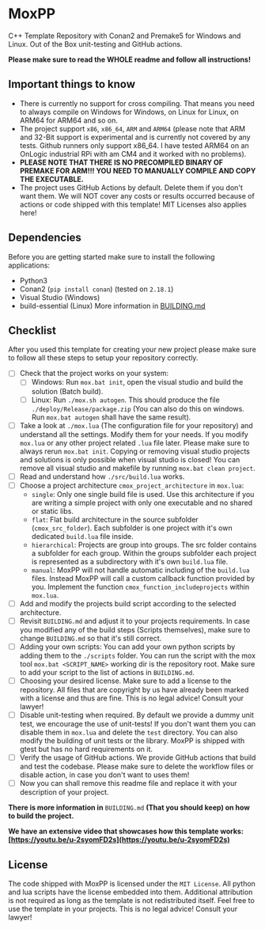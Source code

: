# MoxPP
C++ Template Repository with Conan2 and Premake5 for Windows and Linux. Out of the Box unit-testing and GitHub actions.

**Please make sure to read the WHOLE readme and follow all instructions!**

## Important things to know
- There is currently no support for cross compiling. That means you need to always compile on Windows for Windows, on Linux for Linux, on ARM64 for ARM64 and so on.
- The project support `x86`, `x86_64`, `ARM` and `ARM64` (please note that ARM and 32-Bit support is experimental and is currently not covered by any tests. Github runners only support x86_64. I have tested ARM64 on an OnLogic industrial RPi with am CM4 and it worked with no problems).
- **PLEASE NOTE THAT THERE IS NO PRECOMPILED BINARY OF PREMAKE FOR ARM!!! YOU NEED TO MANUALLY COMPILE AND COPY THE EXECUTABLE.**
- The project uses GitHub Actions by default. Delete them if you don't want them. We will NOT cover any costs or results occurred because of actions or code shipped with this template! MIT Licenses also applies here!

## Dependencies
Before you are getting started make sure to install the following applications:
- Python3
- Conan2 (`pip install conan`) (tested on `2.18.1`)
- Visual Studio (Windows)
- build-essential (Linux)
More information in [BUILDING.md](BUILDING.md)

## Checklist
After you used this template for creating your new project please make sure to follow all these steps to setup your repository correctly.
- [ ] Check that the project works on your system:
    - [ ] Windows: Run `mox.bat init`, open the visual studio and build the solution (Batch build).
    - [ ] Linux: Run `./mox.sh autogen`. This should produce the file `./deploy/Release/package.zip` (You can also do this on windows. Run `mox.bat autogen` shall have the same result).
- [ ] Take a look at `./mox.lua` (The configuration file for your repository) and understand all the settings. Modify them for your needs. If you modify `mox.lua` or any other project related `.lua` file later. Please make sure to always rerun `mox.bat init`. Copying or removing visual studio projects and solutions is only possible when visual studio is closed! You can remove all visual studio and makefile by running `mox.bat clean project`.  
- [ ] Read and understand how `./src/build.lua` works.
- [ ] Choose a project architecture `cmox_project_architecture` in `mox.lua`:
    - `single`: Only one single build file is used. Use this architecture if you are writing a simple project with only one executable and no shared or static libs.
    - `flat`: Flat build architecture in the source subfolder (`cmox_src_folder`). Each subfolder is one project with it's own dedicated `build.lua` file inside.
    - `hierarchical`: Projects are group into groups. The src folder contains a subfolder for each group. Within the groups subfolder each project is represented as a subdirectory with it's own `build.lua` file.
    - `manual`: MoxPP will not handle automatic including of the `build.lua` files. Instead MoxPP will call a custom callback function provided by you. Implement the function `cmox_function_includeprojects` within `mox.lua`.
- [ ] Add and modify the projects build script according to the selected architecture.
- [ ] Revisit `BUILDING.md` and adjust it to your projects requirements. In case you modified any of the build steps (Scripts themselves), make sure to change `BUILDING.md` so that it's still correct.
- [ ] Adding your own scripts: You can add your own python scripts by adding them to the `./scripts` folder. You can run the script with the mox tool `mox.bat <SCRIPT_NAME>` working dir is the repository root. Make sure to add your script to the list of actions in `BUILDING.md`.
- [ ] Choosing your desired license. Make sure to add a license to the repository. All files that are copyright by us have already been marked with a license and thus are fine. This is no legal advice! Consult your lawyer! 
- [ ] Disable unit-testing when required. By default we provide a dummy unit test, we encourage the use of unit-tests! If you don't want them you can disable them in `mox.lua` and delete the `test` directory. You can also modify the building of unit tests or the library. MoxPP is shipped with gtest but has no hard requirements on it.
- [ ] Verify the usage of GitHub actions. We provide GitHub actions that build and test the codebase. Please make sure to delete the workflow files or disable action, in case you don't want to uses them!
- [ ] Now you can shall remove this readme file and replace it with your description of your project. 

**There is more information in** `BUILDING.md` **(That you should keep) on how to build the project.**

**We have an extensive video that showcases how this template works: [https://youtu.be/u-2syomFD2s](https://youtu.be/u-2syomFD2s)**

## License
The code shipped with MoxPP is licensed under the `MIT License`. All python and lua scripts have the license embedded into them. Additional attribution is not required as long as the template is not redistributed itself. Feel free to use the template in your projects. This is no legal advice! Consult your lawyer! 
